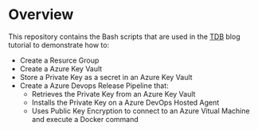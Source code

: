 # Overview

This repository contains the Bash scripts that are used in the [TDB](https://blog.michaeldeongreen.com) blog tutorial to demonstrate how to:

* Create a Resurce Group
* Create a Azure Key Vault
* Store a Private Key as a secret in an Azure Key Vault
* Create a Azure Devops Release Pipeline that:
  * Retrieves the Private Key from an Azure Key Vault
  * Installs the Private Key on a Azure DevOps Hosted Agent
  * Uses Public Key Encryption to connect to an Azure Vitual Machine and execute a Docker command